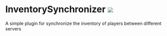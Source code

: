 # InventorySynchronizer [![](https://poggit.pmmp.io/shield.state/InventorySynchronizer)](https://poggit.pmmp.io/p/InventorySynchronizer)
A simple plugin for synchronize the inventory of players between different servers
